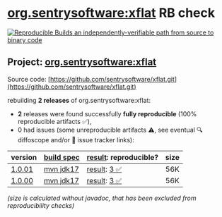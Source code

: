 [org.sentrysoftware:xflat](https://central.sonatype.com/artifact/org.sentrysoftware/xflat/versions) RB check
=======

[![Reproducible Builds](https://reproducible-builds.org/images/logos/rb.svg) an independently-verifiable path from source to binary code](https://reproducible-builds.org/)

## Project: [org.sentrysoftware:xflat](https://central.sonatype.com/artifact/org.sentrysoftware/xflat/versions)

Source code: [https://github.com/sentrysoftware/xflat.git](https://github.com/sentrysoftware/xflat.git)

rebuilding **2 releases** of org.sentrysoftware:xflat:
- **2** releases were found successfully **fully reproducible** (100% reproducible artifacts :white_check_mark:),
- 0 had issues (some unreproducible artifacts :warning:, see eventual :mag: diffoscope and/or :memo: issue tracker links):

| version | [build spec](/BUILDSPEC.md) | [result](https://reproducible-builds.org/docs/jvm/): reproducible? | size |
| -- | --------- | ------ | -- |
| [1.0.01](https://central.sonatype.com/artifact/org.sentrysoftware/xflat/1.0.01/pom) | [mvn jdk17](xflat-1.0.01.buildspec) | [result](xflat-1.0.01.buildinfo): [3 :white_check_mark: ](xflat-1.0.01.buildcompare) | 56K |
| [1.0.00](https://central.sonatype.com/artifact/org.sentrysoftware/xflat/1.0.00/pom) | [mvn jdk17](xflat-1.0.00.buildspec) | [result](xflat-1.0.00.buildinfo): [3 :white_check_mark: ](xflat-1.0.00.buildcompare) | 56K |

<i>(size is calculated without javadoc, that has been excluded from reproducibility checks)</i>
